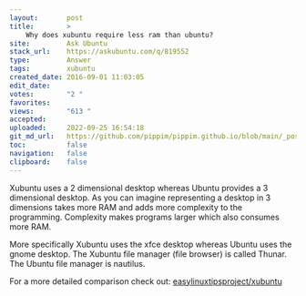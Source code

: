 ```yaml
---
layout:       post
title:        >
    Why does xubuntu require less ram than ubuntu?
site:         Ask Ubuntu
stack_url:    https://askubuntu.com/q/819552
type:         Answer
tags:         xubuntu
created_date: 2016-09-01 11:03:05
edit_date:    
votes:        "2 "
favorites:    
views:        "613 "
accepted:     
uploaded:     2022-09-25 16:54:18
git_md_url:   https://github.com/pippim/pippim.github.io/blob/main/_posts/2016/2016-09-01-Why-does-xubuntu-require-less-ram-than-ubuntu_.md
toc:          false
navigation:   false
clipboard:    false
---
```


Xubuntu uses a 2 dimensional desktop whereas Ubuntu provides a 3 dimensional desktop. As you can imagine representing a desktop in 3 dimensions takes more RAM and adds more complexity to the programming. Complexity makes programs larger which also consumes more RAM.

More specifically Xubuntu uses the xfce desktop whereas Ubuntu uses the gnome desktop. The Xubuntu file manager (file browser) is called Thunar. The Ubuntu file manager is nautilus.

For a more detailed comparison check out: [easylinuxtipsproject/xubuntu][1]


  [1]: https://sites.google.com/site/easylinuxtipsproject/xubuntu
